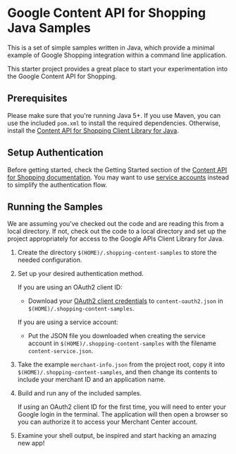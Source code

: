 # Google Content API for Shopping Java Samples

This is a set of simple samples written in Java, which provide a minimal
example of Google Shopping integration within a command line application.

This starter project provides a great place to start your experimentation into
the Google Content API for Shopping.

## Prerequisites

Please make sure that you're running Java 5+. If you use Maven, you can use
the included `pom.xml` to install the required dependencies.  Otherwise,
install the
[Content API for Shopping Client Library for Java](https://developers.google.com/api-client-library/java/apis/content/v2).

## Setup Authentication

Before getting started, check the Getting Started section of the
[Content API for Shopping documentation](https://developers.google.com/shopping-content/v2/quickstart).
You may want to use
[service accounts](https://developers.google.com/shopping-content/v2/how-tos/service-accounts)
instead to simplify the authentication flow.

## Running the Samples

We are assuming you've checked out the code and are reading this from a local
directory. If not, check out the code to a local directory and set up the
project appropriately for access to the Google APIs Client Library for Java.

1. Create the directory `$(HOME)/.shopping-content-samples` to store the
   needed configuration.

2. Set up your desired authentication method.

   If you are using an OAuth2 client ID:

   * Download your [OAuth2 client credentials](https://console.developers.google.com/apis/credentials)
     to `content-oauth2.json` in `$(HOME)/.shopping-content-samples`.

   If you are using a service account:

    * Put the JSON file you downloaded when creating the service account in
      `$(HOME)/.shopping-content-samples` with the filename
      `content-service.json`.

3. Take the example `merchant-info.json` from the project root, copy
   it into `$(HOME)/.shopping-content-samples`, and then change its
   contents to include your merchant ID and an application name.

4. Build and run any of the included samples.

   If using an OAuth2 client ID for the first time, you will need to
   enter your Google login in the terminal.  The application will then
   open a browser so you can authorize it to access your Merchant Center
   account.

5. Examine your shell output, be inspired and start hacking an amazing new app!
